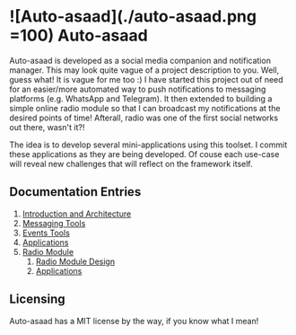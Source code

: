 # ![Auto-asaad](./auto-asaad.png =100) Auto-asaad

Auto-asaad is developed as a social media companion and notification manager. 
This may look quite vague of a project description to you. Well, guess what! 
It is vague for me too :) I have started this project out of need for 
an easier/more automated
way to push notifications to messaging platforms (e.g. WhatsApp and Telegram).
It then extended to building a simple online radio module so that I can
broadcast my notifications at the desired points of time! Afterall, radio was 
one of the first social networks out there, wasn't it?!

The idea is to develop several mini-applications using this toolset. I 
commit these applications as they are being developed. Of couse each use-case
will reveal new challenges that will reflect on the framework itself.

## Documentation Entries
1. [Introduction and Architecture](./docs/intro.md)
2. [Messaging Tools](./docs/messaging.md)
3. [Events Tools](./docs/events.md)
4. [Applications](./docs/apps.md)
4. [Radio Module](./radio/README.md)
    1. [Radio Module Design](./radio/docs/design.md)
    2. [Applications](./radio/docs/apps.md)

## Licensing
Auto-asaad has a MIT license by the way, if you know what I mean! 